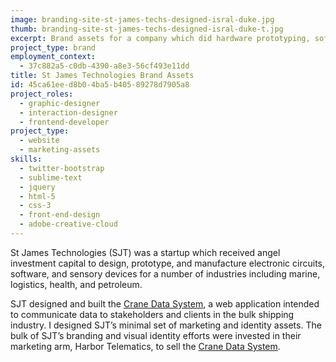 ```yaml
---
image: branding-site-st-james-techs-designed-isral-duke.jpg
thumb: branding-site-st-james-techs-designed-isral-duke-t.jpg
excerpt: Brand assets for a company which did hardware prototyping, software programming, and manufacturing.
project_type: brand
employment_context:
  - 37c882a5-c0db-4390-a8e3-56cf493e11dd
title: St James Technologies Brand Assets
id: 45ca61ee-d8b0-4ba5-b405-89278d7905a8
project_roles:
  - graphic-designer
  - interaction-designer
  - frontend-developer
project_type:
  - website
  - marketing-assets
skills:
  - twitter-bootstrap
  - sublime-text
  - jquery
  - html-5
  - css-3
  - front-end-design
  - adobe-creative-cloud
---
```

<p>St James Technologies (SJT) was a startup which received angel investment capital to design, prototype, and manufacture electronic circuits, software, and sensory devices for a number of industries including marine, logistics, health, and petroleum.
</p>
<p>SJT designed and built the <a href="/projects/crane-data-system-ui">Crane Data System</a>, a web application intended to communicate data to stakeholders and clients in the bulk shipping industry. I designed SJT’s minimal set of marketing and identity assets. The bulk of SJT’s branding and visual identity efforts were invested in their marketing arm, Harbor Telematics, to sell the <a href="/projects/crane-data-system-marketing-assets">Crane Data System</a>.
</p>
